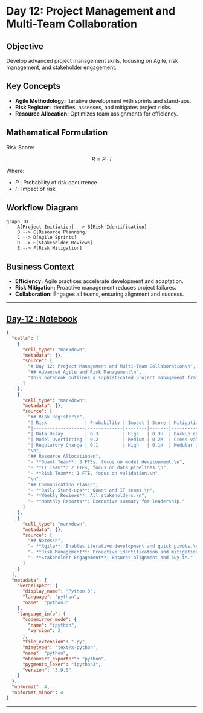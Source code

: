 # Day 12: Project Management and Multi-Team Collaboration

## Objective
Develop advanced project management skills, focusing on Agile, risk management, and stakeholder engagement.

## Key Concepts
- __Agile Methodology:__ Iterative development with sprints and stand-ups.
- __Risk Register:__ Identifies, assesses, and mitigates project risks.
- __Resource Allocation:__ Optimizes team assignments for efficiency.

## Mathematical Formulation
Risk Score:

$$
R = P \cdot I
$$

Where:

- $P$ : Probability of risk occurrence
- $I$ : Impact of risk

## Workflow Diagram
```mermaid
graph TD
    A[Project Initiation] --> B[Risk Identification]
    B --> C[Resource Planning]
    C --> D[Agile Sprints]
    D --> E[Stakeholder Reviews]
    E --> F[Risk Mitigation]
```

## Business Context
- __Efficiency:__ Agile practices accelerate development and adaptation.
- __Risk Mitigation:__ Proactive management reduces project failures.
- __Collaboration:__ Engages all teams, ensuring alignment and success.

---

## [__Day-12 : Notebook__](./notebooks/day12_notebook.ipynb)
```json
{
  "cells": [
    {
      "cell_type": "markdown",
      "metadata": {},
      "source": [
        "# Day 12: Project Management and Multi-Team Collaboration\n",
        "## Advanced Agile and Risk Management\n",
        "This notebook outlines a sophisticated project management framework for quant projects."
      ]
    },
    {
      "cell_type": "markdown",
      "metadata": {},
      "source": [
        "## Risk Register\n",
        "| Risk              | Probability | Impact | Score | Mitigation          |\n",
        "|-------------------|-------------|--------|-------|---------------------|\n",
        "| Data Delay        | 0.3         | High   | 0.3H  | Backup data sources |\n",
        "| Model Overfitting | 0.2         | Medium | 0.2M  | Cross-validation    |\n",
        "| Regulatory Change | 0.1         | High   | 0.1H  | Modular design      |\n",
        "\n",
        "## Resource Allocation\n",
        "- **Quant Team**: 3 FTEs, focus on model development.\n",
        "- **IT Team**: 2 FTEs, focus on data pipelines.\n",
        "- **Risk Team**: 1 FTE, focus on validation.\n",
        "\n",
        "## Communication Plan\n",
        "- **Daily Stand-ups**: Quant and IT teams.\n",
        "- **Weekly Reviews**: All stakeholders.\n",
        "- **Monthly Reports**: Executive summary for leadership."
      ]
    },
    {
      "cell_type": "markdown",
      "metadata": {},
      "source": [
        "## Notes\n",
        "- **Agile**: Enables iterative development and quick pivots.\n",
        "- **Risk Management**: Proactive identification and mitigation.\n",
        "- **Stakeholder Engagement**: Ensures alignment and buy-in."
      ]
    }
  ],
  "metadata": {
    "kernelspec": {
      "display_name": "Python 3",
      "language": "python",
      "name": "python3"
    },
    "language_info": {
      "codemirror_mode": {
        "name": "ipython",
        "version": 3
      },
      "file_extension": ".py",
      "mimetype": "text/x-python",
      "name": "python",
      "nbconvert_exporter": "python",
      "pygments_lexer": "ipython3",
      "version": "3.9.0"
    }
  },
  "nbformat": 4,
  "nbformat_minor": 4
}
```

---
